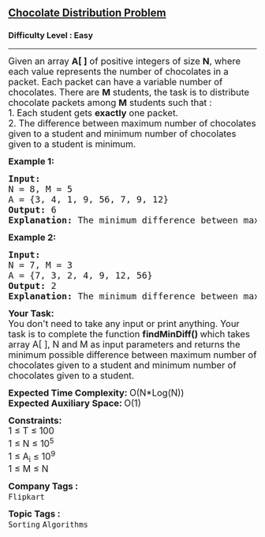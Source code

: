 <h2><a href="https://practice.geeksforgeeks.org/problems/chocolate-distribution-problem3825/1?page=3&sprint=50746f92a895c22a50504ac0c1fb9c84&sortBy=submissions">Chocolate Distribution Problem</a></h2><h3>Difficulty Level : Easy</h3><hr><div class="problems_problem_content__Xm_eO"><p><span style="font-size: 18px;">Given an array <strong>A[ ]</strong> of positive integers of size <strong>N</strong>, where each value represents the number of chocolates in a packet. Each packet can have a variable number of chocolates. There are <strong>M</strong> students, the task is to distribute chocolate packets among <strong>M</strong> students&nbsp;such that :</span><br><span style="font-size: 18px;">1. Each student gets <strong>exactly</strong> one packet.<br>2. The difference between maximum number of chocolates given to a student and minimum&nbsp;number of chocolates given to a student is minimum.</span></p>
<p><span style="font-size: 18px;"><strong>Example 1:</strong></span></p>
<pre><span style="font-size: 18px;"><strong>Input:
</strong>N = 8, M = 5</span>
<span style="font-size: 18px;">A = {3, 4, 1, 9, 56, 7, 9, 12}<strong>
Output: </strong>6
<strong>Explanation: </strong>The minimum difference between maximum chocolates and minimum chocolates is 9 - 3 = 6 by choosing following M packets :{3, 4, 9, 7, 9}.</span>
</pre>
<p><span style="font-size: 18px;"><strong>Example 2:</strong></span></p>
<pre><span style="font-size: 18px;"><strong>Input:
</strong>N = 7, M = 3</span>
<span style="font-size: 18px;">A = {7, 3, 2, 4, 9, 12, 56}
<strong>Output: </strong>2
<strong>Explanation: </strong>The minimum difference between maximum chocolates and minimum chocolates is 4 - 2 = 2 by choosing following M packets :{3, 2, 4}.</span></pre>
<p><span style="font-size: 18px;"><strong>Your&nbsp;Task:</strong><br>You don't need to take any input or print anything. Your task is to complete the function&nbsp;<strong>findMinDiff()&nbsp;</strong>which takes array A[ ], N and M as input parameters&nbsp;and returns the minimum possible difference&nbsp;between maximum number of chocolates given to a student and minimum&nbsp;number of chocolates given to a student.</span></p>
<p><span style="font-size: 18px;"><strong>Expected Time Complexity:&nbsp;</strong>O(N*Log(N))<br><strong>Expected Auxiliary Space:&nbsp;</strong>O(1)</span></p>
<p><span style="font-size: 18px;"><strong>Constraints:</strong><br>1 ≤ T ≤&nbsp;100<br>1&nbsp;≤&nbsp;N&nbsp;≤&nbsp;10<sup>5</sup><br>1 ≤&nbsp;A<sub>i</sub> ≤&nbsp;10<sup>9</sup><br>1 ≤&nbsp;M ≤&nbsp;N</span></p></div><p><span style=font-size:18px><strong>Company Tags : </strong><br><code>Flipkart</code>&nbsp;<br><p><span style=font-size:18px><strong>Topic Tags : </strong><br><code>Sorting</code>&nbsp;<code>Algorithms</code>&nbsp;